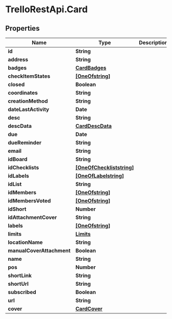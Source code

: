 # TrelloRestApi.Card

## Properties

Name | Type | Description | Notes
------------ | ------------- | ------------- | -------------
**id** | **String** |  | [optional] 
**address** | **String** |  | [optional] 
**badges** | [**CardBadges**](CardBadges.md) |  | [optional] 
**checkItemStates** | [**[OneOfstring]**](OneOfstring.md) |  | [optional] 
**closed** | **Boolean** |  | [optional] 
**coordinates** | **String** |  | [optional] 
**creationMethod** | **String** |  | [optional] 
**dateLastActivity** | **Date** |  | [optional] 
**desc** | **String** |  | [optional] 
**descData** | [**CardDescData**](CardDescData.md) |  | [optional] 
**due** | **Date** |  | [optional] 
**dueReminder** | **String** |  | [optional] 
**email** | **String** |  | [optional] 
**idBoard** | **String** |  | [optional] 
**idChecklists** | [**[OneOfCheckliststring]**](OneOfCheckliststring.md) |  | [optional] 
**idLabels** | [**[OneOfLabelstring]**](OneOfLabelstring.md) |  | [optional] 
**idList** | **String** |  | [optional] 
**idMembers** | [**[OneOfstring]**](OneOfstring.md) |  | [optional] 
**idMembersVoted** | [**[OneOfstring]**](OneOfstring.md) |  | [optional] 
**idShort** | **Number** |  | [optional] 
**idAttachmentCover** | **String** |  | [optional] 
**labels** | [**[OneOfstring]**](OneOfstring.md) |  | [optional] 
**limits** | [**Limits**](.md) |  | [optional] 
**locationName** | **String** |  | [optional] 
**manualCoverAttachment** | **Boolean** |  | [optional] 
**name** | **String** |  | [optional] 
**pos** | **Number** |  | [optional] 
**shortLink** | **String** |  | [optional] 
**shortUrl** | **String** |  | [optional] 
**subscribed** | **Boolean** |  | [optional] 
**url** | **String** |  | [optional] 
**cover** | [**CardCover**](CardCover.md) |  | [optional] 


